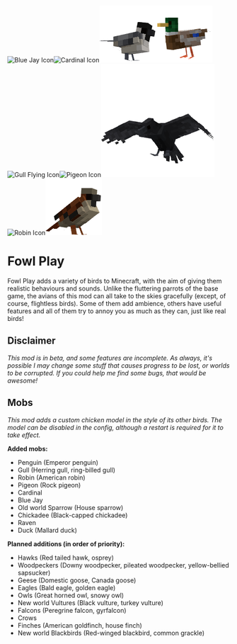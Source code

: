<img src="https://raw.githubusercontent.com/aqariio/Fowl-Play/main/src/main/resources/assets/fowlplay/blue_jay_icon.png" alt="Blue Jay Icon"><img src="https://raw.githubusercontent.com/aqariio/Fowl-Play/main/src/main/resources/assets/fowlplay/cardinal_icon.png" alt="Cardinal Icon"><img src="https://raw.githubusercontent.com/aqariio/Fowl-Play/main/src/main/resources/assets/fowlplay/chickadee_icon.png" alt="Chickadee Icon"><img src="https://raw.githubusercontent.com/aqariio/Fowl-Play/main/src/main/resources/assets/fowlplay/duck_icon.png" alt="Duck Icon"><img src="https://raw.githubusercontent.com/aqariio/Fowl-Play/main/src/main/resources/assets/fowlplay/gull_flying_icon.png" alt="Gull Flying Icon"><img src="https://raw.githubusercontent.com/aqariio/Fowl-Play/main/src/main/resources/assets/fowlplay/pigeon_icon.png" alt="Pigeon Icon"><img src="https://raw.githubusercontent.com/aqariio/Fowl-Play/main/src/main/resources/assets/fowlplay/raven_flying_icon.png" alt="Raven Flying Icon"><img src="https://raw.githubusercontent.com/aqariio/Fowl-Play/main/src/main/resources/assets/fowlplay/robin_icon.png" alt="Robin Icon"><img src="https://raw.githubusercontent.com/aqariio/Fowl-Play/main/src/main/resources/assets/fowlplay/sparrow_icon.png" alt="Sparrow Icon">

# Fowl Play

Fowl Play adds a variety of birds to Minecraft, with the aim of giving them realistic behaviours and sounds. Unlike the fluttering parrots of the base game, the avians of this mod can all take to the skies gracefully (except, of course, flightless birds). Some of them add ambience, others have useful features and all of them try to annoy you as much as they can, just like real birds!

## Disclaimer

_This mod is in beta, and some features are incomplete. As always, it's possible I may change some stuff that causes progress to be lost, or worlds to be corrupted. If you could help me find some bugs, that would be awesome!_

## Mobs

_This mod adds a custom chicken model in the style of its other birds. The model can be disabled in the config, although a restart is required for it to take effect._

**Added mobs:**

- Penguin (Emperor penguin)
- Gull (Herring gull, ring-billed gull)
- Robin (American robin)
- Pigeon (Rock pigeon)
- Cardinal
- Blue Jay
- Old world Sparrow (House sparrow)
- Chickadee (Black-capped chickadee)
- Raven
- Duck (Mallard duck)

**Planned additions (in order of priority):**

- Hawks (Red tailed hawk, osprey)
- Woodpeckers (Downy woodpecker, pileated woodpecker, yellow-bellied sapsucker)
- Geese (Domestic goose, Canada goose)
- Eagles (Bald eagle, golden eagle)
- Owls (Great horned owl, snowy owl)
- New world Vultures (Black vulture, turkey vulture)
- Falcons (Peregrine falcon, gyrfalcon)
- Crows
- Finches (American goldfinch, house finch)
- New world Blackbirds (Red-winged blackbird, common grackle)